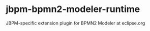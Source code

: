jbpm-bpmn2-modeler-runtime
==========================

JBPM-specific extension plugin for BPMN2 Modeler at eclipse.org